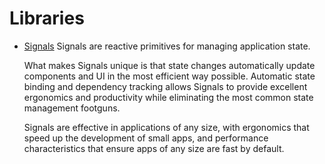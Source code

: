 # Libraries

- [Signals](https://preactjs.com/guide/v10/signals/)
  Signals are reactive primitives for managing application state.

  What makes Signals unique is that state changes automatically update components and UI in the most efficient way possible. Automatic state binding and dependency tracking allows Signals to provide excellent ergonomics and productivity while eliminating the most common state management footguns.

  Signals are effective in applications of any size, with ergonomics that speed up the development of small apps, and performance characteristics that ensure apps of any size are fast by default.


